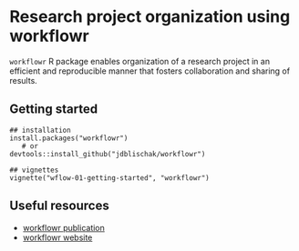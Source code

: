 # Research project organization using workflowr
`workflowr` R package enables organization of a research project in an efficient and reproducible manner that fosters collaboration and sharing of results.

## Getting started
 ```
 ## installation
install.packages("workflowr")
    # or
devtools::install_github("jdblischak/workflowr")

## vignettes
vignette("wflow-01-getting-started", "workflowr")
 ```

## Useful resources
- [workflowr publication](https://www.ncbi.nlm.nih.gov/pmc/articles/PMC6833990/)  
- [workflowr website](https://jdblischak.github.io/workflowr/)

